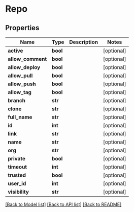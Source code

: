 # Repo

## Properties
Name | Type | Description | Notes
------------ | ------------- | ------------- | -------------
**active** | **bool** |  | [optional] 
**allow_comment** | **bool** |  | [optional] 
**allow_deploy** | **bool** |  | [optional] 
**allow_pull** | **bool** |  | [optional] 
**allow_push** | **bool** |  | [optional] 
**allow_tag** | **bool** |  | [optional] 
**branch** | **str** |  | [optional] 
**clone** | **str** |  | [optional] 
**full_name** | **str** |  | [optional] 
**id** | **int** |  | [optional] 
**link** | **str** |  | [optional] 
**name** | **str** |  | [optional] 
**org** | **str** |  | [optional] 
**private** | **bool** |  | [optional] 
**timeout** | **int** |  | [optional] 
**trusted** | **bool** |  | [optional] 
**user_id** | **int** |  | [optional] 
**visibility** | **str** |  | [optional] 

[[Back to Model list]](../README.md#documentation-for-models) [[Back to API list]](../README.md#documentation-for-api-endpoints) [[Back to README]](../README.md)

